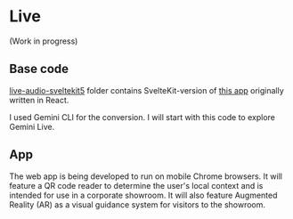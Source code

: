 # Live

(Work in progress)

## Base code

[live-audio-sveltekit5](live-audio-sveltekit5) folder contains SvelteKit-version of [this app](https://aistudio.google.com/apps/bundled/live_audio?showPreview=true&showCode=true&showAssistant=false&_gl=1*1ugdznd*_ga*MjA1MDExODM5My4xNzU2MDE1MzMx*_ga_P1DBVKWT6V*czE3NTk5Mjc1MzYkbzIyJGcxJHQxNzU5OTI4MTEyJGo2MCRsMCRoMTY3NDY2MjA3..) originally written in React.

I used Gemini CLI for the conversion. I will start with this code to explore Gemini Live.

## App

The web app is being developed to run on mobile Chrome browsers. It will feature a QR code reader to determine the user's local context and is intended for use in a corporate showroom. It will also feature Augmented Reality (AR) as a visual guidance system for visitors to the showroom.





